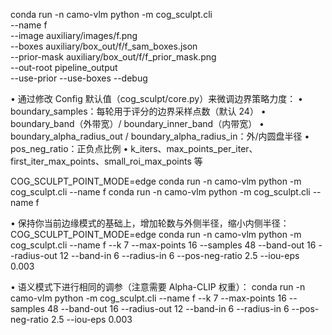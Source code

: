 conda run -n camo-vlm python -m cog_sculpt.cli \
  --name f \
  --image auxiliary/images/f.png \
  --boxes auxiliary/box_out/f/f_sam_boxes.json \
  --prior-mask auxiliary/box_out/f/f_prior_mask.png \
  --out-root pipeline_output \
  --use-prior --use-boxes --debug

•  通过修改 Config 默认值（cog_sculpt/core.py）来微调边界策略力度：
•  boundary_samples：每轮用于评分的边界采样点数（默认 24）
•  boundary_band（外带宽）/ boundary_inner_band（内带宽）
•  boundary_alpha_radius_out / boundary_alpha_radius_in：外/内圆盘半径
•  pos_neg_ratio：正负点比例
•  k_iters、max_points_per_iter、first_iter_max_points、small_roi_max_points 等

COG_SCULPT_POINT_MODE=edge conda run -n camo-vlm python -m cog_sculpt.cli --name f
conda run -n camo-vlm python -m cog_sculpt.cli --name f

•  保持你当前边缘模式的基础上，增加轮数与外侧半径，缩小内侧半径：
  COG_SCULPT_POINT_MODE=edge conda run -n camo-vlm python -m cog_sculpt.cli --name f --k 7 --max-points 16 --samples 48 --band-out 16 --radius-out 12 --band-in 6 --radius-in 6 --pos-neg-ratio 2.5 --iou-eps 0.003

•  语义模式下进行相同的调参（注意需要 Alpha-CLIP 权重）：
  conda run -n camo-vlm python -m cog_sculpt.cli --name f --k 7 --max-points 16 --samples 48 --band-out 16 --radius-out 12 --band-in 6 --radius-in 6 --pos-neg-ratio 2.5 --iou-eps 0.003